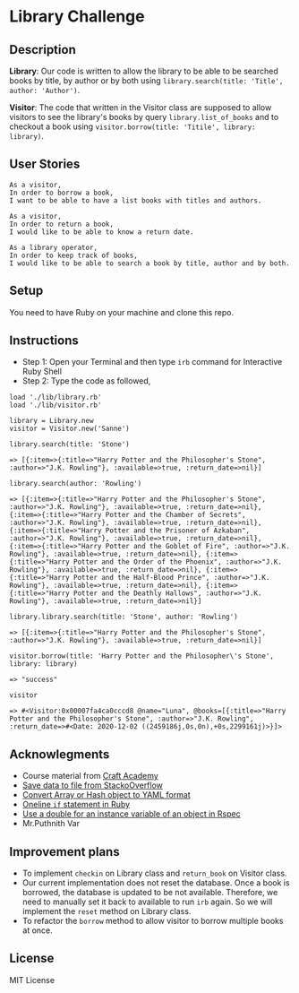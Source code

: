 # Library Challenge

## Description

**Library**:
Our code is written to allow the library to be able to be searched books by title, by author or by both using `library.search(title: 'Title', author: 'Author')`.

**Visitor**:
The code that written in the Visitor class are supposed to allow visitors to see the library's books by query `library.list_of_books` and to checkout a book using `visitor.borrow(title: 'Titile', library: library)`. 

## User Stories

```
As a visitor,
In order to borrow a book,
I want to be able to have a list books with titles and authors.
```

```
As a visitor,
In order to return a book,
I would like to be able to know a return date.
```

```
As a library operator,
In order to keep track of books,
I would like to be able to search a book by title, author and by both.
```

## Setup

You need to have Ruby on your machine and clone this repo.

## Instructions

- Step 1: Open your Terminal and then type `irb` command for Interactive Ruby Shell
- Step 2: Type the code as followed,
  
```
load './lib/library.rb'
load './lib/visitor.rb'

library = Library.new
visitor = Visitor.new('Sanne')

library.search(title: 'Stone')

=> [{:item=>{:title=>"Harry Potter and the Philosopher's Stone", :author=>"J.K. Rowling"}, :available=>true, :return_date=>nil}] 

library.search(author: 'Rowling')

=> [{:item=>{:title=>"Harry Potter and the Philosopher's Stone", :author=>"J.K. Rowling"}, :available=>true, :return_date=>nil}, {:item=>{:title=>"Harry Potter and the Chamber of Secrets", :author=>"J.K. Rowling"}, :available=>true, :return_date=>nil}, {:item=>{:title=>"Harry Potter and the Prisoner of Azkaban", :author=>"J.K. Rowling"}, :available=>true, :return_date=>nil}, {:item=>{:title=>"Harry Potter and the Goblet of Fire", :author=>"J.K. Rowling"}, :available=>true, :return_date=>nil}, {:item=>{:title=>"Harry Potter and the Order of the Phoenix", :author=>"J.K. Rowling"}, :available=>true, :return_date=>nil}, {:item=>{:title=>"Harry Potter and the Half-Blood Prince", :author=>"J.K. Rowling"}, :available=>true, :return_date=>nil}, {:item=>{:title=>"Harry Potter and the Deathly Hallows", :author=>"J.K. Rowling"}, :available=>true, :return_date=>nil}] 

library.library.search(title: 'Stone', author: 'Rowling')

=> [{:item=>{:title=>"Harry Potter and the Philosopher's Stone", :author=>"J.K. Rowling"}, :available=>true, :return_date=>nil}] 

visitor.borrow(title: 'Harry Potter and the Philosopher\'s Stone', library: library)

=> "success"

visitor

=> #<Visitor:0x00007fa4ca0cccd8 @name="Luna", @books=[{:title=>"Harry Potter and the Philosopher's Stone", :author=>"J.K. Rowling", :return_date=>#<Date: 2020-12-02 ((2459186j,0s,0n),+0s,2299161j)>}]> 
```

## Acknowlegments
- Course material from [Craft Academy](https://www.craftacademy.se/english/)
- [Save data to file from StackoOverflow](https://stackoverflow.com/a/2777863)
- [Convert Array or Hash object to YAML format](https://stackoverflow.com/a/17576810)
- [Oneline `if` statement in Ruby](https://stackoverflow.com/a/42308805)
- [Use a double for an instance variable of an object in Rspec](https://stackoverflow.com/questions/39815538/use-a-double-for-an-instance-variable-of-an-object-in-rspec)
- Mr.Puthnith Var

## Improvement plans
- To implement `checkin` on Library class and `return_book` on Visitor class.
- Our current implementation does not reset the database. Once a book is borrowed, the database is updated to be not available. Therefore, we need to manually set it back to available to run `irb` again. So we will implement the `reset` method on Library class.
- To refactor the `borrow` method to allow visitor to borrow multiple books at once.

## License
MIT License 
